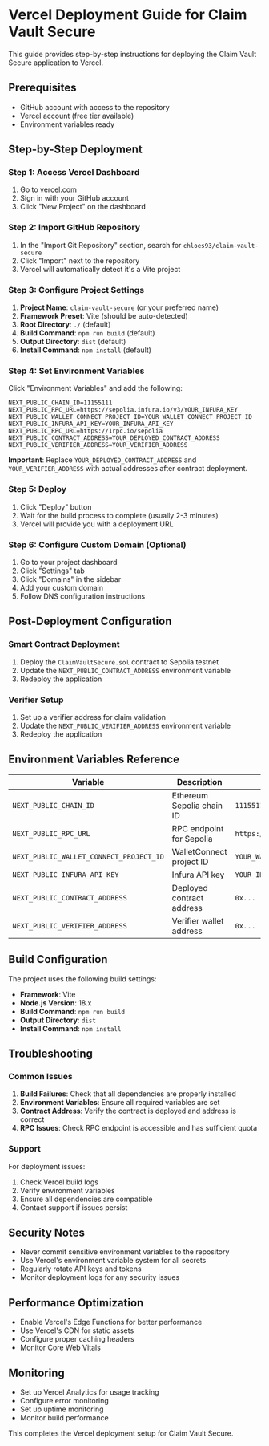 # Vercel Deployment Guide for Claim Vault Secure

This guide provides step-by-step instructions for deploying the Claim Vault Secure application to Vercel.

## Prerequisites

- GitHub account with access to the repository
- Vercel account (free tier available)
- Environment variables ready

## Step-by-Step Deployment

### Step 1: Access Vercel Dashboard

1. Go to [vercel.com](https://vercel.com)
2. Sign in with your GitHub account
3. Click "New Project" on the dashboard

### Step 2: Import GitHub Repository

1. In the "Import Git Repository" section, search for `chloes93/claim-vault-secure`
2. Click "Import" next to the repository
3. Vercel will automatically detect it's a Vite project

### Step 3: Configure Project Settings

1. **Project Name**: `claim-vault-secure` (or your preferred name)
2. **Framework Preset**: Vite (should be auto-detected)
3. **Root Directory**: `./` (default)
4. **Build Command**: `npm run build` (default)
5. **Output Directory**: `dist` (default)
6. **Install Command**: `npm install` (default)

### Step 4: Set Environment Variables

Click "Environment Variables" and add the following:

```
NEXT_PUBLIC_CHAIN_ID=11155111
NEXT_PUBLIC_RPC_URL=https://sepolia.infura.io/v3/YOUR_INFURA_KEY
NEXT_PUBLIC_WALLET_CONNECT_PROJECT_ID=YOUR_WALLET_CONNECT_PROJECT_ID
NEXT_PUBLIC_INFURA_API_KEY=YOUR_INFURA_API_KEY
NEXT_PUBLIC_RPC_URL=https://1rpc.io/sepolia
NEXT_PUBLIC_CONTRACT_ADDRESS=YOUR_DEPLOYED_CONTRACT_ADDRESS
NEXT_PUBLIC_VERIFIER_ADDRESS=YOUR_VERIFIER_ADDRESS
```

**Important**: Replace `YOUR_DEPLOYED_CONTRACT_ADDRESS` and `YOUR_VERIFIER_ADDRESS` with actual addresses after contract deployment.

### Step 5: Deploy

1. Click "Deploy" button
2. Wait for the build process to complete (usually 2-3 minutes)
3. Vercel will provide you with a deployment URL

### Step 6: Configure Custom Domain (Optional)

1. Go to your project dashboard
2. Click "Settings" tab
3. Click "Domains" in the sidebar
4. Add your custom domain
5. Follow DNS configuration instructions

## Post-Deployment Configuration

### Smart Contract Deployment

1. Deploy the `ClaimVaultSecure.sol` contract to Sepolia testnet
2. Update the `NEXT_PUBLIC_CONTRACT_ADDRESS` environment variable
3. Redeploy the application

### Verifier Setup

1. Set up a verifier address for claim validation
2. Update the `NEXT_PUBLIC_VERIFIER_ADDRESS` environment variable
3. Redeploy the application

## Environment Variables Reference

| Variable | Description | Example Value |
|----------|-------------|---------------|
| `NEXT_PUBLIC_CHAIN_ID` | Ethereum Sepolia chain ID | `11155111` |
| `NEXT_PUBLIC_RPC_URL` | RPC endpoint for Sepolia | `https://sepolia.infura.io/v3/YOUR_KEY` |
| `NEXT_PUBLIC_WALLET_CONNECT_PROJECT_ID` | WalletConnect project ID | `YOUR_WALLET_CONNECT_PROJECT_ID` |
| `NEXT_PUBLIC_INFURA_API_KEY` | Infura API key | `YOUR_INFURA_API_KEY` |
| `NEXT_PUBLIC_CONTRACT_ADDRESS` | Deployed contract address | `0x...` |
| `NEXT_PUBLIC_VERIFIER_ADDRESS` | Verifier wallet address | `0x...` |

## Build Configuration

The project uses the following build settings:

- **Framework**: Vite
- **Node.js Version**: 18.x
- **Build Command**: `npm run build`
- **Output Directory**: `dist`
- **Install Command**: `npm install`

## Troubleshooting

### Common Issues

1. **Build Failures**: Check that all dependencies are properly installed
2. **Environment Variables**: Ensure all required variables are set
3. **Contract Address**: Verify the contract is deployed and address is correct
4. **RPC Issues**: Check RPC endpoint is accessible and has sufficient quota

### Support

For deployment issues:
1. Check Vercel build logs
2. Verify environment variables
3. Ensure all dependencies are compatible
4. Contact support if issues persist

## Security Notes

- Never commit sensitive environment variables to the repository
- Use Vercel's environment variable system for all secrets
- Regularly rotate API keys and tokens
- Monitor deployment logs for any security issues

## Performance Optimization

- Enable Vercel's Edge Functions for better performance
- Use Vercel's CDN for static assets
- Configure proper caching headers
- Monitor Core Web Vitals

## Monitoring

- Set up Vercel Analytics for usage tracking
- Configure error monitoring
- Set up uptime monitoring
- Monitor build performance

This completes the Vercel deployment setup for Claim Vault Secure.